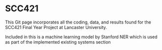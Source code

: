 # SCC421
This Git page incorporates all the coding, data, and results found for the SCC421 Final Year Project at Lancaster University.

Included in this is a machine learning model by Stanford NER which is used as part of the implemented existing systems section

